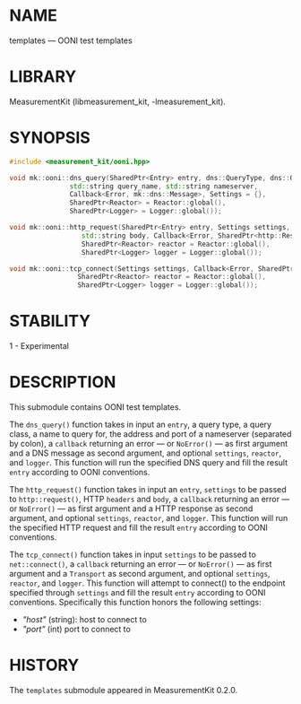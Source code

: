 # NAME
templates &mdash; OONI test templates

# LIBRARY
MeasurementKit (libmeasurement_kit, -lmeasurement_kit).

# SYNOPSIS
```C++
#include <measurement_kit/ooni.hpp>

void mk::ooni::dns_query(SharedPtr<Entry> entry, dns::QueryType, dns::QueryClass,
               std::string query_name, std::string nameserver,
               Callback<Error, mk::dns::Message>, Settings = {},
               SharedPtr<Reactor> = Reactor::global(),
               SharedPtr<Logger> = Logger::global());

void mk::ooni::http_request(SharedPtr<Entry> entry, Settings settings, http::Headers headers,
                  std::string body, Callback<Error, SharedPtr<http::Response>> cb,
                  SharedPtr<Reactor> reactor = Reactor::global(),
                  SharedPtr<Logger> logger = Logger::global());

void mk::ooni::tcp_connect(Settings settings, Callback<Error, SharedPtr<net::Transport>> cb,
                 SharedPtr<Reactor> reactor = Reactor::global(),
                 SharedPtr<Logger> logger = Logger::global());


```

# STABILITY

1 - Experimental

# DESCRIPTION

This submodule contains OONI test templates.

The `dns_query()` function takes in input an `entry`, a query type, a query class, a
name to query for, the address and port of a nameserver (separated by colon), a `callback`
returning an error &mdash; or `NoError()` &mdash; as first argument and a DNS message
as second argument, and optional `settings`, `reactor`, and `logger`. This function will
run the specified DNS query and fill the result `entry` according to OONI conventions.

The `http_request()` function takes in input an `entry`, `settings` to be passed to
`http::request()`, HTTP `headers` and `body`, a `callback`
returning an error &mdash; or `NoError()` &mdash; as first argument and a HTTP response
as second argument, and optional `settings`, `reactor`, and `logger`. This function
will run the specified HTTP request and fill the result `entry` according to OONI
conventions.

The `tcp_connect()` function takes in input `settings` to be passed to
`net::connect()`, a `callback`
returning an error &mdash; or `NoError()` &mdash; as first argument and a `Transport`
as second argument, and optional `settings`, `reactor`, and `logger`. This function
will attempt to connect() to the endpoint specified through `settings` and fill
the result `entry` according to OONI conventions. Specifically this function honors
the following settings:

- *"host"* (string): host to connect to
- *"port"* (int) port to connect to

# HISTORY

The `templates` submodule appeared in MeasurementKit 0.2.0.
